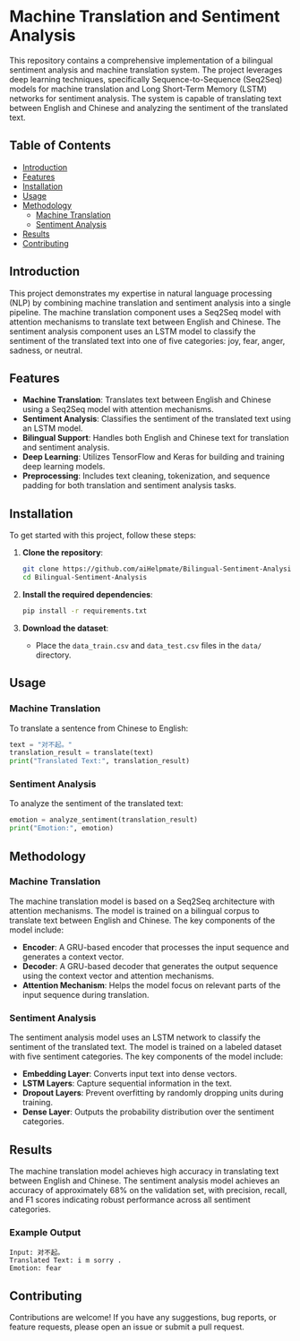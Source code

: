 #  Machine Translation and Sentiment Analysis

This repository contains a comprehensive implementation of a bilingual sentiment analysis and machine translation system. The project leverages deep learning techniques, specifically Sequence-to-Sequence (Seq2Seq) models for machine translation and Long Short-Term Memory (LSTM) networks for sentiment analysis. The system is capable of translating text between English and Chinese and analyzing the sentiment of the translated text.

## Table of Contents

- [Introduction](#introduction)
- [Features](#features)
- [Installation](#installation)
- [Usage](#usage)
- [Methodology](#methodology)
  - [Machine Translation](#machine-translation)
  - [Sentiment Analysis](#sentiment-analysis)
- [Results](#results)
- [Contributing](#contributing)

## Introduction

This project demonstrates my expertise in natural language processing (NLP) by combining machine translation and sentiment analysis into a single pipeline. The machine translation component uses a Seq2Seq model with attention mechanisms to translate text between English and Chinese. The sentiment analysis component uses an LSTM model to classify the sentiment of the translated text into one of five categories: joy, fear, anger, sadness, or neutral.

## Features

- **Machine Translation**: Translates text between English and Chinese using a Seq2Seq model with attention mechanisms.
- **Sentiment Analysis**: Classifies the sentiment of the translated text using an LSTM model.
- **Bilingual Support**: Handles both English and Chinese text for translation and sentiment analysis.
- **Deep Learning**: Utilizes TensorFlow and Keras for building and training deep learning models.
- **Preprocessing**: Includes text cleaning, tokenization, and sequence padding for both translation and sentiment analysis tasks.

## Installation

To get started with this project, follow these steps:

1. **Clone the repository**:
   ```bash
   git clone https://github.com/aiHelpmate/Bilingual-Sentiment-Analysis.git
   cd Bilingual-Sentiment-Analysis
   ```

2. **Install the required dependencies**:
   ```bash
   pip install -r requirements.txt
   ```

3. **Download the dataset**:
   - Place the `data_train.csv` and `data_test.csv` files in the `data/` directory.

## Usage

### Machine Translation

To translate a sentence from Chinese to English:

```python
text = "对不起。"
translation_result = translate(text)
print("Translated Text:", translation_result)
```

### Sentiment Analysis

To analyze the sentiment of the translated text:

```python
emotion = analyze_sentiment(translation_result)
print("Emotion:", emotion)
```

## Methodology

### Machine Translation

The machine translation model is based on a Seq2Seq architecture with attention mechanisms. The model is trained on a bilingual corpus to translate text between English and Chinese. The key components of the model include:

- **Encoder**: A GRU-based encoder that processes the input sequence and generates a context vector.
- **Decoder**: A GRU-based decoder that generates the output sequence using the context vector and attention mechanisms.
- **Attention Mechanism**: Helps the model focus on relevant parts of the input sequence during translation.

### Sentiment Analysis

The sentiment analysis model uses an LSTM network to classify the sentiment of the translated text. The model is trained on a labeled dataset with five sentiment categories. The key components of the model include:

- **Embedding Layer**: Converts input text into dense vectors.
- **LSTM Layers**: Capture sequential information in the text.
- **Dropout Layers**: Prevent overfitting by randomly dropping units during training.
- **Dense Layer**: Outputs the probability distribution over the sentiment categories.

## Results

The machine translation model achieves high accuracy in translating text between English and Chinese. The sentiment analysis model achieves an accuracy of approximately 68% on the validation set, with precision, recall, and F1 scores indicating robust performance across all sentiment categories.

### Example Output

```plaintext
Input: 对不起。
Translated Text: i m sorry .
Emotion: fear
```

## Contributing

Contributions are welcome! If you have any suggestions, bug reports, or feature requests, please open an issue or submit a pull request.
